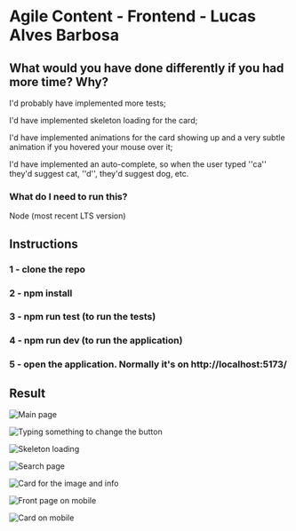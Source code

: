 # Agile Content - Frontend - Lucas Alves Barbosa

## What would you have done differently if you had more time? Why?

I'd probably have implemented more tests;

I'd have implemented skeleton loading for the card;

I'd have implemented animations for the card showing up and a very subtle animation if you hovered your mouse over it;

I'd have implemented an auto-complete, so when the user typed ''ca'' they'd suggest cat, ''d'', they'd suggest dog, etc.

### What do I need to run this?

Node (most recent LTS version)

## Instructions


### 1 - clone the repo
### 2 - npm install
### 3 - npm run test (to run the tests)
### 4 - npm run dev (to run the application)
### 5 - open the application. Normally it's on http://localhost:5173/

## Result

![Main page](https://github.com/lucasalvesb/agile/assets/71532408/5d8ec4fa-27a9-4fb0-ab90-c5c44b95d47b)

![Typing something to change the button](https://github.com/lucasalvesb/agile/assets/71532408/41b6ede6-99a3-4049-baf0-70ba5ca59153)

![Skeleton loading](https://github.com/lucasalvesb/agile/assets/71532408/544d2faf-514e-48ce-888b-6869091ae704)

![Search page](https://github.com/lucasalvesb/agile/assets/71532408/bbcee1de-01be-4b24-9bf5-1388e6856b1c)

![Card for the image and info](https://github.com/lucasalvesb/agile/assets/71532408/ac203215-eb9b-4ad0-9880-26fb1f81e3e5)

![Front page on mobile](https://github.com/lucasalvesb/agile/assets/71532408/eee4268e-7a26-4cee-ad18-0caf766aab4a)

![Card on mobile](https://github.com/lucasalvesb/agile/assets/71532408/08c497b7-71ff-434a-a767-fe6f9d3e83e9)


